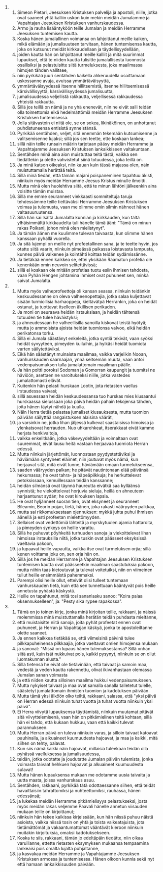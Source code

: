 <ol>
  <li>
    <ol>
      <li>Simeon Pietari, Jeesuksen Kristuksen palvelija ja apostoli, niille, jotka ovat saaneet yhtä kalliin uskon kuin mekin meidän Jumalamme ja Vapahtajan Jeesuksen Kristuksen vanhurskaudessa.</li>
      <li>Armo ja rauha lisääntyköön teille Jumalan ja meidän Herramme Jeesuksen tuntemisen kautta.</li>
      <li>Koska hänen jumalallinen voimansa on lahjoittanut meille kaiken, mikä elämään ja jumalisuuteen tarvitaan, hänen tuntemisensa kautta, joka on kutsunut meidät kirkkaudellaan ja täydellisyydellään,</li>
      <li>joiden kautta hän on lahjoittanut meille kalliit ja mitä suurimmat lupaukset, että te niiden kautta tulisitte jumalallisesta luonnosta osallisiksi ja pelastuisitte siitä turmeluksesta, joka maailmassa himojen tähden vallitsee,</li>
      <li>niin pyrkikää juuri sentähden kaikella ahkeruudella osoittamaan uskossanne avuja, avuissa ymmärtäväisyyttä,</li>
      <li>ymmärtäväisyydessä itsenne hillitsemistä, itsenne hillitsemisessä kärsivällisyyttä, kärsivällisyydessä jumalisuutta,</li>
      <li>jumalisuudessa veljellistä rakkautta, veljellisessä rakkaudessa yhteistä rakkautta.</li>
      <li>Sillä jos teillä on nämä ja ne yhä enenevät, niin ne eivät salli teidän olla toimettomia eikä hedelmättömiä meidän Herramme Jeesuksen Kristuksen tuntemisessa.</li>
      <li>Jolla sitävastoin ei niitä ole, se on sokea, likinäköinen, on unhottanut puhdistuneensa entisistä synneistänsä.</li>
      <li>Pyrkikää sentähden, veljet, sitä enemmän tekemään kutsumisenne ja valitsemisenne lujaksi; sillä jos sen teette, ette koskaan lankea;</li>
      <li>sillä näin teille runsain määrin tarjotaan pääsy meidän Herramme ja Vapahtajamme Jeesuksen Kristuksen iankaikkiseen valtakuntaan.</li>
      <li>Sentähden minä aina aion muistuttaa teitä tästä, vaikka sen tiedättekin ja olette vahvistetut siinä totuudessa, joka teillä on.</li>
      <li>Ja minä katson oikeaksi, niin kauan kuin tässä majassa olen, näin muistuttamalla herättää teitä.</li>
      <li>Sillä minä tiedän, että tämän majani poispaneminen tapahtuu äkisti, niinkuin myös meidän Herramme Jeesus Kristus minulle ilmoitti.</li>
      <li>Mutta minä olen huolehtiva siitä, että te minun lähtöni jälkeenkin aina voisitte tämän muistaa.</li>
      <li>Sillä me emme seuranneet viekkaasti sommiteltuja taruja tehdessämme teille tiettäväksi Herramme Jeesuksen Kristuksen voimaa ja tulemusta, vaan me olimme omin silmin nähneet hänen valtasuuruutensa.</li>
      <li>Sillä hän sai Isältä Jumalalta kunnian ja kirkkauden, kun tältä ylhäisimmältä kirkkaudelta tuli hänelle tämä ääni: "Tämä on minun rakas Poikani, johon minä olen mielistynyt".</li>
      <li>Ja tämän äänen me kuulimme tulevan taivaasta, kun olimme hänen kanssaan pyhällä vuorella.</li>
      <li>Ja sitä lujempi on meille nyt profeetallinen sana, ja te teette hyvin, jos otatte siitä vaarin, niinkuin pimeässä paikassa loistavasta lampusta, kunnes päivä valkenee ja kointähti koittaa teidän sydämissänne.</li>
      <li>Ja tietäkää ennen kaikkea se, ettei yksikään Raamatun profetia ole kenenkään omin neuvoin selitettävissä;</li>
      <li>sillä ei koskaan ole mitään profetiaa tuotu esiin ihmisen tahdosta, vaan Pyhän Hengen johtamina ihmiset ovat puhuneet sen, minkä saivat Jumalalta.</li>
    </ol>
  </li>
  <li>
    <ol>
      <li>Mutta myös valheprofeettoja oli kansan seassa, niinkuin teidänkin keskuudessanne on oleva valheenopettajia, jotka salaa kuljettavat sisään turmiollisia harhaoppeja, kieltävätpä Herrankin, joka on heidät ostanut, ja tuottavat itselleen äkillisen perikadon.</li>
      <li>Ja moni on seuraava heidän irstauksiaan, ja heidän tähtensä totuuden tie tulee häväistyksi;</li>
      <li>ja ahneudessaan he valheellisilla sanoilla kiskovat teistä hyötyä; mutta jo ammoisista ajoista heidän tuomionsa valvoo, eikä heidän perikatonsa torku.</li>
      <li>Sillä ei Jumala säästänyt enkeleitä, jotka syntiä tekivät, vaan syöksi heidät syvyyteen, pimeyden kuiluihin, ja hylkäsi heidät tuomiota varten säilytettäviksi.</li>
      <li>Eikä hän säästänyt muinaista maailmaa, vaikka varjelikin Nooan, vanhurskauden saarnaajan, ynnä seitsemän muuta, vaan antoi vedenpaisumuksen tulla jumalattomain maailman päälle.</li>
      <li>Ja hän poltti poroksi Sodoman ja Gomorran kaupungit ja tuomitsi ne häviöön, asettaen ne varoitukseksi niille, jotka vastedes jumalattomasti elävät.</li>
      <li>Kuitenkin hän pelasti hurskaan Lootin, jota rietasten vaellus irstaudessa vaivasi;</li>
      <li>sillä asuessaan heidän keskuudessansa tuo hurskas mies kiusaantui hurskaassa sielussaan joka päivä heidän pahain tekojensa tähden, joita hänen täytyi nähdä ja kuulla.</li>
      <li>Näin Herra tietää pelastaa jumaliset kiusauksesta, mutta tuomion päivään säilyttää rangaistuksen alaisina väärät,</li>
      <li>ja varsinkin ne, jotka lihan jäljessä kulkevat saastaisissa himoissa ja ylenkatsovat herrauden. Nuo uhkarohkeat, itserakkaat eivät kammo herjata henkivaltoja,</li>
      <li>vaikka enkelitkään, jotka väkevyydeltään ja voimaltaan ovat suuremmat, eivät lausu heitä vastaan herjaavaa tuomiota Herran edessä.</li>
      <li>Mutta niinkuin järjettömät, luonnostaan pyydystettäviksi ja häviämään syntyneet eläimet, niin joutuvat myös nämä, kun herjaavat sitä, mitä eivät tunne, häviämään omaan turmelukseensa,</li>
      <li>saaden vääryyden palkan; he pitävät nautintonaan elää päivänsä hekumassa; he ovat tahra- ja häpeäpilkkuja; he herkuttelevat petoksissaan, kemuillessaan teidän kanssanne;</li>
      <li>heidän silmänsä ovat täynnä haureutta eivätkä saa kylläänsä synnistä; he viekoittelevat horjuvia sieluja, heillä on ahneuteen harjaantunut sydän; he ovat kirouksen lapsia.</li>
      <li>He ovat hyljänneet suoran tien, ovat eksyneet ja seuranneet Bileamin, Beorin pojan, tietä, hänen, joka rakasti vääryyden palkkaa,</li>
      <li>mutta sai rikkomuksestaan ojennuksen: mykkä juhta puhui ihmisen äänellä ja esti profeetan mielettömyyden.</li>
      <li>Sellaiset ovat vedettömiä lähteitä ja myrskytuulen ajamia hattaroita, ja pimeyden synkeys on heille varattu.</li>
      <li>Sillä he puhuvat pöyhkeitä turhuuden sanoja ja viekoittelevat lihan himoissa irstauksilla niitä, jotka tuskin ovat päässeet eksyksissä vaeltavia pakoon,</li>
      <li>ja lupaavat heille vapautta, vaikka itse ovat turmeluksen orjia; sillä kenen voittama joku on, sen orja hän on.</li>
      <li>Sillä jos he meidän Herramme ja Vapahtajan Jeesuksen Kristuksen tuntemisen kautta ovat päässeetkin maailman saastutuksia pakoon, mutta niihin taas kietoutuvat ja tulevat voitetuiksi, niin on viimeinen tullut heille ensimmäistä pahemmaksi.</li>
      <li>Parempi olisi heille ollut, etteivät olisi tulleet tuntemaan vanhurskauden tietä, kuin että sen tunnettuaan kääntyvät pois heille annetusta pyhästä käskystä.</li>
      <li>Heille on tapahtunut, mitä tosi sananlasku sanoo: "Koira palaa oksennukselleen", ja: "Pesty sika rypee rapakossa".</li>
    </ol>
  </li>
  <li>
    <ol>
      <li>Tämä on jo toinen kirje, jonka minä kirjoitan teille, rakkaani, ja näissä molemmissa minä muistuttamalla herätän teidän puhdasta mieltänne,</li>
      <li>että muistaisitte niitä sanoja, joita pyhät profeetat ennen ovat puhuneet, ja Herran ja Vapahtajan käskyä, jonka te apostoleiltanne olette saaneet.</li>
      <li>Ja ennen kaikkea tietäkää se, että viimeisinä päivinä tulee pilkkapuheinensa pilkkaajia, jotka vaeltavat omien himojensa mukaan</li>
      <li>ja sanovat: "Missä on lupaus hänen tulemuksestansa? Sillä onhan siitä asti, kuin isät nukkuivat pois, kaikki pysynyt, niinkuin se on ollut luomakunnan alusta."</li>
      <li>Sillä tietensä he eivät ole tietävinään, että taivaat ja samoin maa, vedestä ja veden kautta rakennettu, olivat ikivanhastaan olemassa Jumalan sanan voimasta</li>
      <li>ja että niiden kautta silloinen maailma hukkui vedenpaisumukseen.</li>
      <li>Mutta nykyiset taivaat ja maa ovat samalla sanalla talletetut tulelle, säästetyt jumalattomain ihmisten tuomion ja kadotuksen päivään.</li>
      <li>Mutta tämä yksi älköön olko teiltä, rakkaani, salassa, että "yksi päivä on Herran edessä niinkuin tuhat vuotta ja tuhat vuotta niinkuin yksi päivä".</li>
      <li>Ei Herra viivytä lupauksensa täyttämistä, niinkuin muutamat pitävät sitä viivyttelemisenä, vaan hän on pitkämielinen teitä kohtaan, sillä hän ei tahdo, että kukaan hukkuu, vaan että kaikki tulevat parannukseen.</li>
      <li>Mutta Herran päivä on tuleva niinkuin varas, ja silloin taivaat katoavat pauhinalla, ja alkuaineet kuumuudesta hajoavat, ja maa ja kaikki, mitä siihen on tehty, palavat.</li>
      <li>Kun siis nämä kaikki näin hajoavat, millaisia tuleekaan teidän olla pyhässä vaelluksessa ja jumalisuudessa,</li>
      <li>teidän, jotka odotatte ja joudutatte Jumalan päivän tulemista, jonka voimasta taivaat hehkuen hajoavat ja alkuaineet kuumuudesta sulavat!</li>
      <li>Mutta hänen lupauksensa mukaan me odotamme uusia taivaita ja uutta maata, joissa vanhurskaus asuu.</li>
      <li>Sentähden, rakkaani, pyrkikää tätä odottaessanne siihen, että teidät havaittaisiin tahrattomiksi ja nuhteettomiksi, rauhassa, hänen edessänsä;</li>
      <li>ja lukekaa meidän Herramme pitkämielisyys pelastukseksi, josta myös meidän rakas veljemme Paavali hänelle annetun viisauden mukaan teille on kirjoittanut;</li>
      <li>niinkuin hän tekee kaikissa kirjeissään, kun hän niissä puhuu näistä asioista, vaikka niissä tosin on yhtä ja toista vaikeatajuista, jota tietämättömät ja vakaantumattomat vääntävät kieroon niinkuin muitakin kirjoituksia, omaksi kadotuksekseen.</li>
      <li>Koska te siis, rakkaani, tämän jo edeltäpäin tiedätte, niin olkaa varuillanne, ettette rietasten eksymyksen mukaansa tempaamina lankeaisi pois omalta lujalta pohjaltanne,</li>
      <li>ja kasvakaa meidän Herramme ja Vapahtajamme Jeesuksen Kristuksen armossa ja tuntemisessa. Hänen olkoon kunnia sekä nyt että hamaan iankaikkisuuden päivään.</li>
    </ol>
  </li>
</ol>
